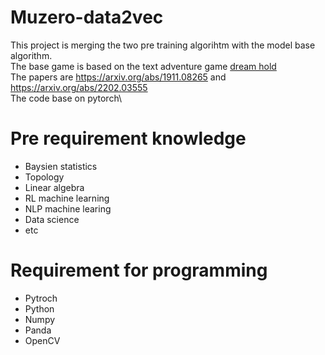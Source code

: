 # Muzero-data2vec
This project is merging the two pre training algorihtm with the model base algorithm.\
The base game is based on the text adventure game [dream hold](https://eblong.com/zarf/zweb/dreamhold/)\
The papers are https://arxiv.org/abs/1911.08265 and https://arxiv.org/abs/2202.03555 \
The code base on pytorch\
# Pre requirement knowledge
- Baysien statistics
- Topology
- Linear algebra
- RL machine learning
- NLP machine learing
- Data science
- etc
# Requirement for programming
- Pytroch
- Python
- Numpy
- Panda
- OpenCV
